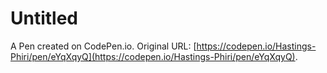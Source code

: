 # Untitled

A Pen created on CodePen.io. Original URL: [https://codepen.io/Hastings-Phiri/pen/eYqXqyQ](https://codepen.io/Hastings-Phiri/pen/eYqXqyQ).

